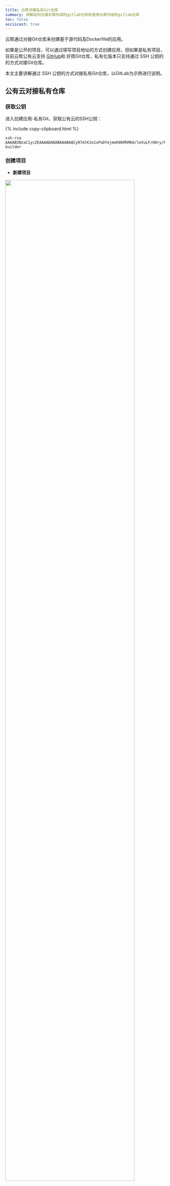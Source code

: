 ```yaml
---
title: 云帮对接私有Git仓库
summary: 讲解如何对接云帮外部的gitlab仓库和使用云帮内部的gitlab仓库
toc: false
asciicast: true
---
```


<div id="toc"></div>

云帮通过对接Git仓库来创建基于源代码及Dockerfile的应用。

如果是公开的项目，可以通过填写项目地址的方式创建应用，但如果是私有项目，目前云帮公有云支持 [GitHub](/docs/stable/user-app-docs/addapp/addapp-code.html#github)和 好雨Git仓库，私有化版本只支持通过 SSH 公钥的的方式对接Git仓库。

本文主要讲解通过 SSH 公钥的方式对接私有Git仓库，以GitLab为示例进行说明。


## 公有云对接私有仓库

### 获取公钥

进入创建应用-私有Git，获取公有云的SSH公钥：

{% include copy-clipboard.html %}

```
ssh-rsa AAAAB3NzaC1yc2EAAAADAQABAAABAQCy97mlKJo1xPoDYejmeK0bMhM6O/leVuLF/U0ry/NLWatfkl1R69NIX6TpW/hVFjGXRZTz56V37jLOVQWq24dQaLIXyFqxZwJnakZzX/b6K3sKb6Y+dDZdktcPEVLUQPWHs6gm0tUgbvgywulEVuTgAt5fYwa1rG48zmgCHlU4a6jWT8iQ9D2Lqpf4ZYZnUOOGB6AmaABfCBSCFDj8ihIz00Hp77s42gxRhn/iQJE9ZrDYWnxN0cUAxvLpB1jCANFR4Zc5FslHUp4tLVNMdDeqi8OPZMj4G6yWclwa3Uqfu7yd3gqik4nI1jaRLL9Lq/2GgA20MvCFWqtvcBJ2Tcv1 builder
```
### 创建项目

- **新建项目**

<img src="https://static.goodrain.com/images/acp/docs/bestpractice/gitlab/git-create-project-01.png"  width="90%" />

- **填写项目名称**

<img src="https://static.goodrain.com/images/acp/docs/bestpractice/gitlab/git-create-project-02.png"  width="90%" />

- **创建示例代码**

<img src="https://static.goodrain.com/images/acp/docs/bestpractice/gitlab/git-create-project-03.png"  width="90%" />

{{site.data.alerts.callout_success}}
切换到SSH地址后，需要记住项目的SSH地址，后续创建应用时需要用到，这里的地址是 `git@172.16.210.205:test/helloworld.git`
{{site.data.alerts.end}}


新建一个index.html 的文件，内容为 `hello world,hello goodrain!` 提交。

<img src="https://static.goodrain.com/images/acp/docs/bestpractice/gitlab/git-create-project-04.png"  width="90%" />

### 将公钥添加到Git仓库

- **切换到项目首页**

<img src="https://static.goodrain.com/images/acp/docs/bestpractice/gitlab/git-add-ssh-key-01.png"  width="90%" />

- **添加SSH公钥**

<img src="https://static.goodrain.com/images/acp/docs/bestpractice/gitlab/git-add-ssh-key-02.png"  width="90%" />

- **SSH 公钥添加完成**

<img src="https://static.goodrain.com/images/acp/docs/bestpractice/gitlab/git-add-ssh-key-03.png"  width="90%" />


### 测试对接是否成功
通过私有仓库创建应用的方式来测试云帮能否通过SSH关于获取Git仓库中的代码。

<img src="https://static.goodrain.com/images/acp/docs/bestpractice/gitlab/git-test-ssh-key-01.png"  width="90%" />

- **创建应用**

<img src="https://static.goodrain.com/images/acp/docs/bestpractice/gitlab/git-test-ssh-key-02.png"  width="90%" />

- **能够识别语言，代表对接成功**

<img src="https://static.goodrain.com/images/acp/docs/bestpractice/gitlab/git-test-ssh-key-03.png"  width="90%" />

## 云帮私有云对接私有仓库
云帮私有云对接私有Git仓库的流程和公有云一致，唯一不同的就是需要手动生成SSH公钥。

### 生成SSH公钥

在云帮第一个管理节点执行如下命令:

```bash
ssh-keygen -t rsa -f /etc/goodrain/ssh/goodrain-builder

#更改文件权限为rain用户
chown -R rain.rain /etc/goodrain/ssh

#更改公钥权限
chmod 400 /etc/goodrain/ssh/goodrain-builder.pub

#获取公钥内容
cat /etc/goodrain/ssh/goodrain-builder.pub
```

文件 `/etc/goodrain/ssh/goodrain-builder.pub` 的内容就是SSH公钥内容，剩下的工作与公有云对接私有仓库的流程一致，这里就不再赘述了。

{{site.data.alerts.callout_success}}
当云帮有多个管理节点时，需要将第一台生成的 `/etc/goodrain/ssh` 目录复制到其他管理节点的相应目录下。也就是说，要保证所有管理节点的`/etc/goodrain/ssh` 内容及权限一致。

该目录会被 [rbd-chaos](/docs/stable/platform-maintenance/add-management-node/component-introduction/rbd-chaos.html) 组件挂载并使用。
{{site.data.alerts.end}}

## 对接云帮上部署的GitLab私有仓库

上文介绍的都是对接现有GitLab的情况，如果你还没有Git仓库，云帮可以一键部署GitLab应用，下面主要介绍对接云帮上部署的GitLab

### 创建GitLab应用

通过 【新建应用】-【应用市场】搜索到GitLab应用，选择需要的版本安装即可。

### 配置GitLab

GitLab安装完成后，可以在应用的端口页面看到对外打开的端口号，如下图：

<img src="https://static.goodrain.com/images/acp/docs/bestpractice/gitlab/git-install-gitlab-02.png"  width="90%"/>

- 端口号：应用内部监听的端口，本例中监听了`22`和`80`端口
- 访问地址：云帮映射的地址与端口，本例中 22端口映射的地址为`172.16.210.205`，端口为`20006` ，80端口地址为`	80.grea7fc4.zggk.48mt2.goodrain.org`，端口为`80`


{{site.data.alerts.callout_success}}
- 云帮为HTTP协议的应用端口默认分配一个访问域名
- 云帮为非HTTP协议的应用端口默认分配一个访问地址和一个随机的映射端口，但端口映射与应用端口唯一对应，不会变化，因此本例的端口可能与你实际情况不一致。
{{site.data.alerts.end}}

- **设置GitLab的HTTP和SSH地址**

GitLab应用通过 `GITLAB_SSH_HOST` 和 `GITLAB_HOST` 环境变量来设置SSH和HTTP的地址，因此需要将这两个变量设置到GitLab应用中。

<img src="https://static.goodrain.com/images/acp/docs/bestpractice/gitlab/git-configure-gitlab-01.png"  width="90%"/>

{{site.data.alerts.callout_success}}
设置环境变量后，需要重启GitLab应用。
{{site.data.alerts.end}}

### 配置云帮对接Git仓库的ssh协议端口号
云帮通过默认的22端口，利用ssh协议拉取Git仓库的代码，但由于GitLab安装到了云帮平台，云帮又将22端口映射成其他端口，因此需要特殊处理，下面分别介绍公有云和私有云的配置方式：

#### 云帮私有化部署的处理方式

**第一个管理节点执行：**

```bash
cat << EOF >/etc/goodrain/ssh/config
# 22 端口映射的地址，本示例为 172.16.210.205
Host 172.16.210.205
  IdentityFile ~/.ssh/goodrain-builder
  StrictHostKeyChecking no
  LogLevel ERROR
  # 22端口的映射端口，本示例为20006
  Port 20006
EOF
```

{{site.data.alerts.callout_success}}
当云帮有多个管理节点时，需要将第一台生成的 `/etc/goodrain/ssh` 目录复制到其他管理节点的相应目录下。也就是说，要保证所有管理节点的`/etc/goodrain/ssh` 内容及权限一致。

该目录会被 [rbd-chaos](/docs/stable/platform-maintenance/add-management-node/component-introduction/rbd-chaos.html) 组件挂载并使用。
{{site.data.alerts.end}}

#### 云帮公有云的处理方式
公有云针对该问题只能通过修改ssh地址的方式来支持：

```bash
# 默认地址
git@gr6a10f1.demo.ali-sh-s1.goodrain.net:test/helloworld.git

# 修改为
ssh://git@gr6a10f1.demo.ali-sh-s1.goodrain.net:20592/test/helloworld.git
```